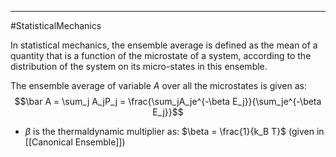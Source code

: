 ----
#StatisticalMechanics 

In statistical mechanics, the ensemble average is defined as the mean of a quantity that is a function of the microstate of a system, according to the distribution of the system on its micro-states in this ensemble.

The ensemble average of variable $A$ over all the microstates is given as:
$$\bar A = \sum_j A_jP_j = \frac{\sum_jA_je^{-\beta E_j}}{\sum_je^{-\beta E_j}}$$
- $\beta$ is the thermaldynamic multiplier as: $\beta = \frac{1}{k_B T}$ (given in [[Canonical Ensemble]])


